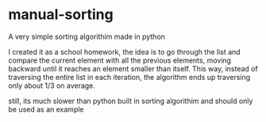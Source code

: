 # manual-sorting
A very simple sorting algorithim made in python

I created it as a school homework, the idea is to go through the list and compare the current element with all the previous elements, moving backward until it reaches an element smaller than itself. This way, instead of traversing the entire list in each iteration, the algorithm ends up traversing only about 1/3 on average.

still, its much slower than python built in sorting algorithim and should only be used as an example
